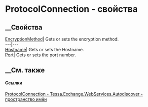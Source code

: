# ProtocolConnection - свойства
##  __Свойства
[EncryptionMethod](P_Tessa_Exchange_WebServices_Autodiscover_ProtocolConnection_EncryptionMethod.htm)|
Gets or sets the encryption method.  
---|---  
[Hostname](P_Tessa_Exchange_WebServices_Autodiscover_ProtocolConnection_Hostname.htm)|
Gets or sets the Hostname.  
[Port](P_Tessa_Exchange_WebServices_Autodiscover_ProtocolConnection_Port.htm)|
Gets or sets the port number.  
## __См. также
#### Ссылки
[ProtocolConnection -
](T_Tessa_Exchange_WebServices_Autodiscover_ProtocolConnection.htm)
[Tessa.Exchange.WebServices.Autodiscover - пространство
имён](N_Tessa_Exchange_WebServices_Autodiscover.htm)
